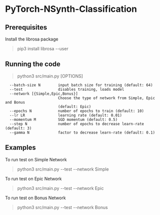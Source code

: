 # PyTorch-NSynth-Classification

## Prerequisites

Install the librosa package

> pip3 install librosa --user

## Running the code

> python3 src/main.py [OPTIONS]

```
  --batch-size N        input batch size for training (default: 64)
  --test                disables training, loads model
  --network [{Simple,Epic,Bonus}]
                        Choose the type of network from Simple, Epic and Bonus
                        (default: Epic)
  --epochs N            number of epochs to train (default: 10)
  --lr LR               learning rate (default: 0.01)
  --momentum M          SGD momentum (default: 0.5)
  --step N              number of epochs to decrease learn-rate (default: 3)
  --gamma N             factor to decrease learn-rate (default: 0.1)

```

## Examples

To run test on Simple Network

> python3 src/main.py --test --network Simple

To run test on Epic Network

> python3 src/main.py --test --network Epic

To run test on Bonus Network

> python3 src/main.py --test --network Bonus
